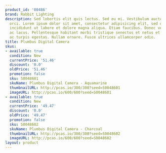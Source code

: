 ```yaml
---
product_id: '00486'
brand: Rabbit Lighting
description: Sed lobortis elit quis lectus. Sed eu mi. Vestibulum auctor tortor at
  orci. Lorem ipsum dolor sit amet, consectetur adipisicing elit, sed do eiusmod tempor
  incididunt ut labore et dolore magna aliqua. Etiam faucibus. Donec vestibulum tortor
  ac lacus. Pellentesque habitant morbi tristique senectus et netus et malesuada fames
  ac turpis egestas. Nullam ornare. Fusce ultrices ullamcorper odio.
title: Plumbus Digital Camera
skus:
- available: true
  condition: New
  currentPrice: '51.46'
  discount: '0.0'
  oldPrice: '51.46'
  promotion: false
  sku: S0048601
  skuName: Plumbus Digital Camera - Aquamarine
  thumbnailURL: http://pcas.io/300/300?seed=S0048601
  imageURL: http://pcas.io/600/600?seed=S0048601
- available: true
  condition: New
  currentPrice: '49.47'
  discount: '0.0'
  oldPrice: '49.47'
  promotion: false
  sku: S0048602
  skuName: Plumbus Digital Camera - Charcoal
  thumbnailURL: http://pcas.io/300/300?seed=S0048602
  imageURL: http://pcas.io/600/600?seed=S0048602
layout: product
---
```

